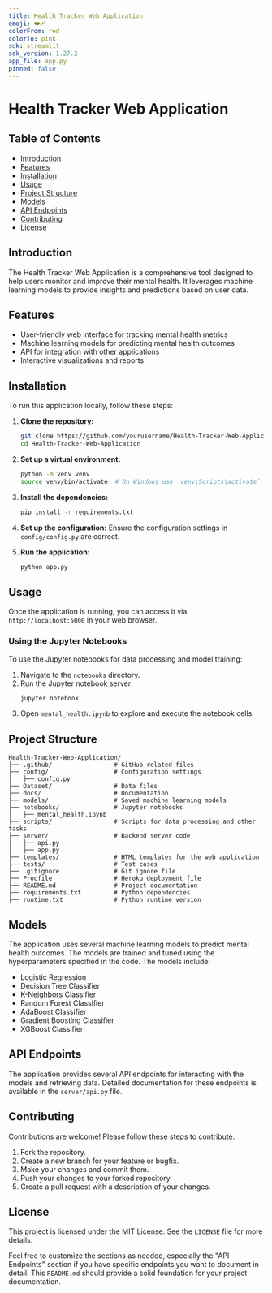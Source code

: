 ```yaml
---
title: Health Tracker Web Application
emoji: ❤️‍🩹 
colorFrom: red
colorTo: pink
sdk: streamlit
sdk_version: 1.27.2
app_file: app.py
pinned: false
---
```


# Health Tracker Web Application

## Table of Contents
- [Introduction](#introduction)
- [Features](#features)
- [Installation](#installation)
- [Usage](#usage)
- [Project Structure](#project-structure)
- [Models](#models)
- [API Endpoints](#api-endpoints)
- [Contributing](#contributing)
- [License](#license)

## Introduction
The Health Tracker Web Application is a comprehensive tool designed to help users monitor and improve their mental health. It leverages machine learning models to provide insights and predictions based on user data.

## Features
- User-friendly web interface for tracking mental health metrics
- Machine learning models for predicting mental health outcomes
- API for integration with other applications
- Interactive visualizations and reports

## Installation
To run this application locally, follow these steps:

1. **Clone the repository:**
    ```sh
    git clone https://github.com/yourusername/Health-Tracker-Web-Application.git
    cd Health-Tracker-Web-Application
    ```

2. **Set up a virtual environment:**
    ```sh
    python -m venv venv
    source venv/bin/activate  # On Windows use `venv\Scripts\activate`
    ```

3. **Install the dependencies:**
    ```sh
    pip install -r requirements.txt
    ```

4. **Set up the configuration:**
    Ensure the configuration settings in `config/config.py` are correct.

5. **Run the application:**
    ```sh
    python app.py
    ```

## Usage
Once the application is running, you can access it via `http://localhost:5000` in your web browser.

### Using the Jupyter Notebooks
To use the Jupyter notebooks for data processing and model training:
1. Navigate to the `notebooks` directory.
2. Run the Jupyter notebook server:
    ```sh
    jupyter notebook
    ```
3. Open `mental_health.ipynb` to explore and execute the notebook cells.

## Project Structure
```
Health-Tracker-Web-Application/
├── .github/                 # GitHub-related files
├── config/                  # Configuration settings
│   ├── config.py
├── Dataset/                 # Data files
├── docs/                    # Documentation
├── models/                  # Saved machine learning models
├── notebooks/               # Jupyter notebooks
│   ├── mental_health.ipynb
├── scripts/                 # Scripts for data processing and other tasks
├── server/                  # Backend server code
│   ├── api.py
│   ├── app.py
├── templates/               # HTML templates for the web application
├── tests/                   # Test cases
├── .gitignore               # Git ignore file
├── Procfile                 # Heroku deployment file
├── README.md                # Project documentation
├── requirements.txt         # Python dependencies
├── runtime.txt              # Python runtime version
```

## Models
The application uses several machine learning models to predict mental health outcomes. The models are trained and tuned using the hyperparameters specified in the code. The models include:
- Logistic Regression
- Decision Tree Classifier
- K-Neighbors Classifier
- Random Forest Classifier
- AdaBoost Classifier
- Gradient Boosting Classifier
- XGBoost Classifier

## API Endpoints
The application provides several API endpoints for interacting with the models and retrieving data. Detailed documentation for these endpoints is available in the `server/api.py` file.

## Contributing
Contributions are welcome! Please follow these steps to contribute:
1. Fork the repository.
2. Create a new branch for your feature or bugfix.
3. Make your changes and commit them.
4. Push your changes to your forked repository.
5. Create a pull request with a description of your changes.

## License
This project is licensed under the MIT License. See the `LICENSE` file for more details.


Feel free to customize the sections as needed, especially the "API Endpoints" section if you have specific endpoints you want to document in detail. This `README.md` should provide a solid foundation for your project documentation.
